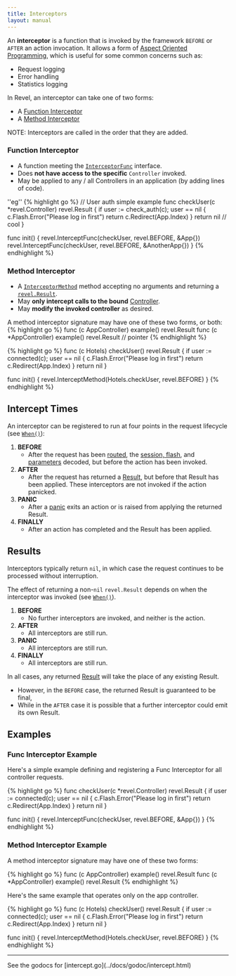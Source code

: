 ```yaml
---
title: Interceptors
layout: manual
---
```


An **interceptor** is a function that is invoked by the framework `BEFORE` or `AFTER` an action invocation.  It allows a form of
[Aspect Oriented Programming](http://en.wikipedia.org/wiki/Aspect-oriented_programming),
which is useful for some common concerns such as:

* Request logging
* Error handling
* Statistics logging

In Revel, an interceptor can take one of two forms:
    
* A [Function Interceptor](#function_interceptor) 
* A [Method Interceptor](#method_interceptor)

<div class="alert alert-warning">NOTE: Interceptors are called in the order that they are added.</div>

<a name="function_interceptor"></a>

### Function Interceptor

* A function meeting the [`InterceptorFunc`](https://godoc.org/github.com/revel/revel#InterceptorFunc) interface.
* Does **not have access to the specific** `Controller` invoked.
* May be applied to any / all Controllers in an application (by adding lines of code).

''eg''
{% highlight go %}
// User auth simple example
func checkUser(c *revel.Controller) revel.Result {
    if user := check_auth(c); user == nil {
        c.Flash.Error("Please log in first")
        return c.Redirect(App.Index)
    }
    return nil // cool
}
    
func init() {
    revel.InterceptFunc(checkUser, revel.BEFORE, &App{})
    revel.InterceptFunc(checkUser, revel.BEFORE, &AnotherApp{})
}
{% endhighlight %}



<a name="method_interceptor"></a>

### Method Interceptor

* A [`InterceptorMethod`](https://godoc.org/github.com/revel/revel#InterceptorMethod) method accepting no arguments and returning a [`revel.Result`](results.html).
* May **only intercept calls to the bound** [Controller](controllers.html).
* May **modify the invoked controller** as desired.

A method interceptor signature may have one of these two forms, or both:
{% highlight go %}
func (c AppController) example() revel.Result
func (c *AppController) example() revel.Result // pointer
{% endhighlight %}

{% highlight go %}
func (c Hotels) checkUser() revel.Result {
    if user := connected(c); user == nil {
        c.Flash.Error("Please log in first")
        return c.Redirect(App.Index)
    }
    return nil
}
    
func init() {
    revel.InterceptMethod(Hotels.checkUser, revel.BEFORE)
}
{% endhighlight %}
        


## Intercept Times

An interceptor can be registered to run at four points in the request lifecycle (see [`When()`](../docs/godoc/intercept.html#When)):

1. **BEFORE**
    * After the request has been [routed](routing.html), the [session, flash](sessionflash.html), and [parameters](parameters.html) decoded, but before the action has been invoked.
2. **AFTER**
    * After the request has returned a [Result](results.html), but before that Result has been applied.  These interceptors are not invoked if the action panicked.
3. **PANIC**
    * After a [panic](http://golang.org/pkg/builtin/#panic) exits an action or is raised from applying the returned Result.
4. **FINALLY**
    * After an action has completed and the Result has been applied.

## Results

Interceptors typically return `nil`, in which case the request continues to
be processed without interruption.

The effect of returning a non-`nil` `revel.Result` depends on when the interceptor
was invoked (see [`When()`](../docs/godoc/intercept.html#When)).

1. **BEFORE** 
    -  No further interceptors are invoked, and neither is the action.
2. **AFTER** 
    - All interceptors are still run.
3. **PANIC** 
    - All interceptors are still run.
4. **FINALLY** 
    - All interceptors are still run.

In all cases, any returned [Result](results.html) will take the place of any existing Result.

* However, in the `BEFORE` case, the returned Result is guaranteed to be final,
* While in the `AFTER` case it is possible that a further interceptor could emit its own Result.

## Examples

### Func Interceptor Example

Here's a simple example defining and registering a Func Interceptor for all controller requests.

{% highlight go %}
func checkUser(c *revel.Controller) revel.Result {
    if user := connected(c); user == nil {
        c.Flash.Error("Please log in first")
        return c.Redirect(App.Index)
    }
    return nil
}

func init() {
	revel.InterceptFunc(checkUser, revel.BEFORE, &App{})
}
{% endhighlight %}

### Method Interceptor Example

A method interceptor signature may have one of these two forms:

{% highlight go %}
func (c AppController) example() revel.Result
func (c *AppController) example() revel.Result
{% endhighlight %}

Here's the same example that operates only on the app controller.

{% highlight go %}
func (c Hotels) checkUser() revel.Result {
    if user := connected(c); user == nil {
        c.Flash.Error("Please log in first")
        return c.Redirect(App.Index)
    }
    return nil
}

func init() {
    revel.InterceptMethod(Hotels.checkUser, revel.BEFORE)
}
{% endhighlight %}

<hr>
See the godocs for [intercept.go](../docs/godoc/intercept.html)

